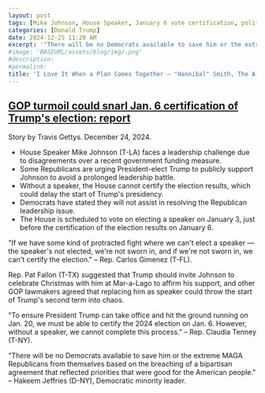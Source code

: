```yaml
---
layout: post
tags: [Mike Johnson, House Speaker, January 6 vote certification, politics]
categories: [Donald Trump]
date: 2024-12-25 11:20 AM
excerpt: '"There will be no Democrats available to save him or the extreme MAGA Republicans from themselves based on the breaching of a bipartisan agreement that reflected priorities that were good for the American people." – Hakeem Jeffries (D-NY), Democratic minority leader.'
#image: 'BASEURL/assets/blog/img/.png'
#description:
#permalink:
title: 'I Love It When a Plan Comes Together – "Hannibal" Smith, The A-Team'
---
```



## [GOP turmoil could snarl Jan. 6 certification of Trump's election: report](https://www.rawstory.com/trump-election-certification/)

Story by Travis Gettys. December 24, 2024.

- House Speaker Mike Johnson (T-LA) faces a leadership challenge due to disagreements over a recent government funding measure.
- Some Republicans are urging President-elect Trump to publicly support Johnson to avoid a prolonged leadership battle.
- Without a speaker, the House cannot certify the election results, which could delay the start of Trump's presidency.
- Democrats have stated they will not assist in resolving the Republican leadership issue.
- The House is scheduled to vote on electing a speaker on January 3, just before the certification of the election results on January 6.

"If we have some kind of protracted fight where we can't elect a speaker — the speaker's not elected, we're not sworn in, and if we're not sworn in, we can't certify the election." – Rep. Carlos Gimenez (T-FL).

Rep. Pat Fallon (T-TX) suggested that Trump should invite Johnson to celebrate Christmas with him at Mar-a-Lago to affirm his support, and other GOP lawmakers agreed that replacing him as speaker could throw the start of Trump's second term into chaos.

"To ensure President Trump can take office and hit the ground running on Jan. 20, we must be able to certify the 2024 election on Jan. 6. However, without a speaker, we cannot complete this process." – Rep. Claudia Tenney (T-NY).

"There will be no Democrats available to save him or the extreme MAGA Republicans from themselves based on the breaching of a bipartisan agreement that reflected priorities that were good for the American people." – Hakeem Jeffries (D-NY), Democratic minority leader.
